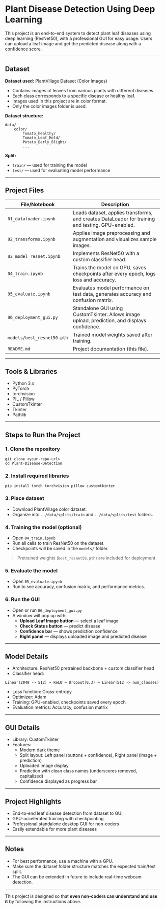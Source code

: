 # Plant Disease Detection Using Deep Learning

This project is an end-to-end system to detect plant leaf diseases using deep learning (ResNet50), with a professional GUI for easy usage. Users can upload a leaf image and get the predicted disease along with a confidence score.

---

## Dataset

**Dataset used:** PlantVillage Dataset (Color Images)

- Contains images of leaves from various plants with different diseases.
- Each class corresponds to a specific disease or healthy leaf.
- Images used in this project are in color format.
- Only the color images folder is used.

**Dataset structure:**
```
data/
    color/
        Tomato_healthy/
        Tomato_Leaf_Mold/
        Potato_Early_Blight/
        ...
```

**Split:**
- `train/` — used for training the model
- `test/` — used for evaluating model performance

---

## Project Files

| File/Notebook | Description |
|---------------|-------------|
| `01_dataloader.ipynb` | Loads dataset, applies transforms, and creates DataLoader for training and testing. GPU-enabled. |
| `02_transforms.ipynb` | Applies image preprocessing and augmentation and visualizes sample images. |
| `03_model_resnet.ipynb` | Implements ResNet50 with a custom classifier head. |
| `04_train.ipynb` | Trains the model on GPU, saves checkpoints after every epoch, logs loss and accuracy. |
| `05_evaluate.ipynb` | Evaluates model performance on test data, generates accuracy and confusion matrix. |
| `06_deployment_gui.py` | Standalone GUI using CustomTkinter. Allows image upload, prediction, and displays confidence. |
| `models/best_resnet50.pth` | Trained model weights saved after training. |
| `README.md` | Project documentation (this file). |

---

## Tools & Libraries

- Python 3.x
- PyTorch
- torchvision
- PIL / Pillow
- CustomTkinter
- Tkinter
- Pathlib

---

## Steps to Run the Project

### 1. Clone the repository
```
git clone <your-repo-url>
cd Plant-Disease-Detection
```

### 2. Install required libraries
```
pip install torch torchvision pillow customtkinter
```

### 3. Place dataset
- Download PlantVillage color dataset.
- Organize into `../data/splits/train` and `../data/splits/test` folders.

### 4. Training the model (optional)
- Open `04_train.ipynb`
- Run all cells to train ResNet50 on the dataset.
- Checkpoints will be saved in the `models/` folder.

> Pretrained weights (`best_resnet50.pth`) are included for deployment.

### 5. Evaluate the model
- Open `05_evaluate.ipynb`
- Run to see accuracy, confusion matrix, and performance metrics.

### 6. Run the GUI
- Open or run `06_deployment_gui.py`
- A window will pop up with:
  - **Upload Leaf Image button** — select a leaf image
  - **Check Status button** — predict disease
  - **Confidence bar** — shows prediction confidence
  - **Right panel** — displays uploaded image and predicted disease

---

## Model Details

- Architecture: ResNet50 pretrained backbone + custom classifier head
- Classifier head:
```
Linear(2048 -> 512) → ReLU → Dropout(0.3) → Linear(512 -> num_classes)
```
- Loss function: Cross-entropy
- Optimizer: Adam
- Training: GPU-enabled, checkpoints saved every epoch
- Evaluation metrics: Accuracy, confusion matrix

---

## GUI Details

- Library: CustomTkinter
- Features:
  - Modern dark theme
  - Split layout: Left panel (buttons + confidence), Right panel (image + prediction)
  - Uploaded image display
  - Prediction with clean class names (underscores removed, capitalized)
  - Confidence displayed as progress bar

---

## Project Highlights

- End-to-end leaf disease detection from dataset to GUI
- GPU-accelerated training with checkpointing
- Professional standalone desktop GUI for non-coders
- Easily extendable for more plant diseases

---

## Notes

- For best performance, use a machine with a GPU.
- Make sure the dataset folder structure matches the expected train/test split.
- The GUI can be extended in future to include real-time webcam detection.

---

This project is designed so that **even non-coders can understand and use it** by following the instructions above.

